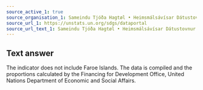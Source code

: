 ```yaml
---
source_active_1: true
source_organisation_1: Sameindu Tjóða Hagtøl • Heimsmálsávísar Dátustovnur
source_url_1: https://unstats.un.org/sdgs/dataportal
source_url_text_1: Sameindu Tjóða Hagtøl • Heimsmálsávísar Dátustovnur
---
```

## Text answer  
The indicator does not include Faroe Islands. The data is compiled and the proportions calculated by the Financing for Development Office, United Nations Department of Economic and Social Affairs.
